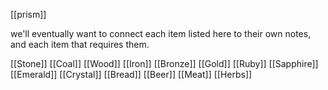 [[prism]]

we'll eventually want to connect each item listed here to their own notes, and each item that requires them.

[[Stone]]
[[Coal]]
[[Wood]]
[[Iron]]
[[Bronze]]
[[Gold]]
[[Ruby]]
[[Sapphire]]
[[Emerald]]
[[Crystal]]
[[Bread]]
[[Beer]] 
[[Meat]]
[[Herbs]]
